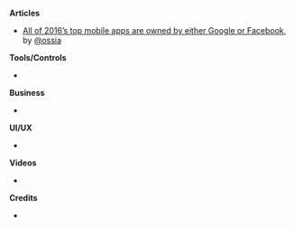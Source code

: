 
**Articles**

* [All of 2016’s top mobile apps are owned by either Google or Facebook](https://medium.freecodecamp.com/all-of-2016s-top-mobile-apps-are-owned-by-either-google-or-facebook-a9c56d77a74b#.xxup8umk9), by [@ossia](https://twitter.com/ossia)


**Tools/Controls**

*

**Business**

*

**UI/UX**

*

**Videos**

*

**Credits**

*
